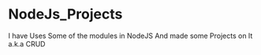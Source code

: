 # NodeJs_Projects
I have Uses Some of the modules in NodeJS And made some Projects on It a.k.a CRUD
